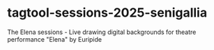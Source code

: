 # tagtool-sessions-2025-senigallia
The Elena sessions - Live drawing digital backgrounds for theatre performance "Elena" by Euripide
